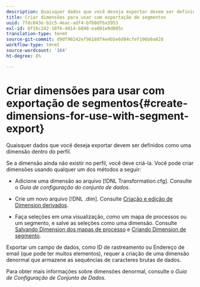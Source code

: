 ```yaml
---
description: Quaisquer dados que você deseja exportar devem ser definidos como uma dimensão dentro do perfil.
title: Criar dimensões para usar com exportação de segmentos
uuid: 7fdc043e-b2c5-4eac-adf4-bf60df6a3953
exl-id: 0f16c242-10f6-4014-b848-ea001e9d085c
translation-type: tm+mt
source-git-commit: d9df90242ef96188f4e4b5e6d04cfef196b0a628
workflow-type: tm+mt
source-wordcount: '164'
ht-degree: 8%

---
```


# Criar dimensões para usar com exportação de segmentos{#create-dimensions-for-use-with-segment-export}

Quaisquer dados que você deseja exportar devem ser definidos como uma dimensão dentro do perfil.

Se a dimensão ainda não existir no perfil, você deve criá-la. Você pode criar dimensões usando qualquer um dos métodos a seguir:

* Adicione uma dimensão ao arquivo [!DNL Transformation.cfg]. Consulte o *Guia de configuração do conjunto de dados*.

* Crie um novo arquivo [!DNL .dim]. Consulte [Criação e edição de Dimension derivados](../../../home/c-get-started/c-admin-intrf/c-prof-mgr/c-dvrd-dim.md#concept-ece3c3ea8cdf4fc796680173993bff93).

* Faça seleções em uma visualização, como um mapa de processos ou um segmento, e salve as seleções como uma dimensão. Consulte [Salvando Dimension dos mapas de processo](../../../home/c-get-started/c-analysis-vis/c-proc-maps/t-dim-proc-maps.md#task-44d9e555d4a944e6aa81993eef703051) e [Criando Dimension de segmento](../../../home/c-get-started/c-analysis-vis/c-seg/c-create-seg-dim.md#concept-70b363edcad14185ba8051646ad3d44e).

Exportar um campo de dados, como ID de rastreamento ou Endereço de email (que pode ter muitos elementos), requer a criação de uma dimensão denormal que armazene as sequências de caracteres brutas de dados.

Para obter mais informações sobre dimensões denormal, consulte o *Guia de Configuração de Conjunto de Dados*.
